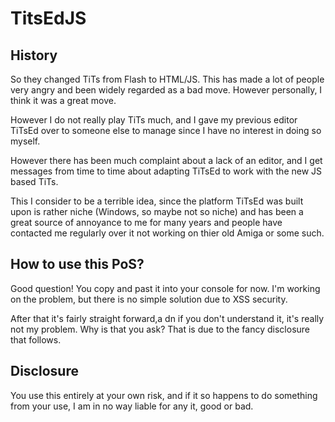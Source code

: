 # TitsEdJS

## History

So they changed TiTs from Flash to HTML/JS. This has made a lot of people very
angry and been widely regarded as a bad move. However personally, I think it was
a great move.

However I do not really play TiTs much, and I gave my previous editor TiTsEd
over to someone else to manage since I have no interest in doing so myself.

However there has been much complaint about a lack of an editor, and I get
messages from time to time about adapting TiTsEd to work with the new JS based
TiTs.

This I consider to be a terrible idea, since the platform TiTsEd was built
upon is rather niche (Windows, so maybe not so niche) and has been a great
source of annoyance to me for many years and people have contacted me regularly
over it not working on thier old Amiga or some such.

## How to use this PoS?

Good question! You copy and past it into your console for now. I'm working on
the problem, but there is no simple solution due to XSS security.

After that it's fairly straight forward,a dn if you don't understand it, it's
really not my problem. Why is that you ask? That is due to the fancy disclosure
that follows.

## Disclosure

You use this entirely at your own risk, and if it so happens to do something
from your use, I am in no way liable for any it, good or bad.
